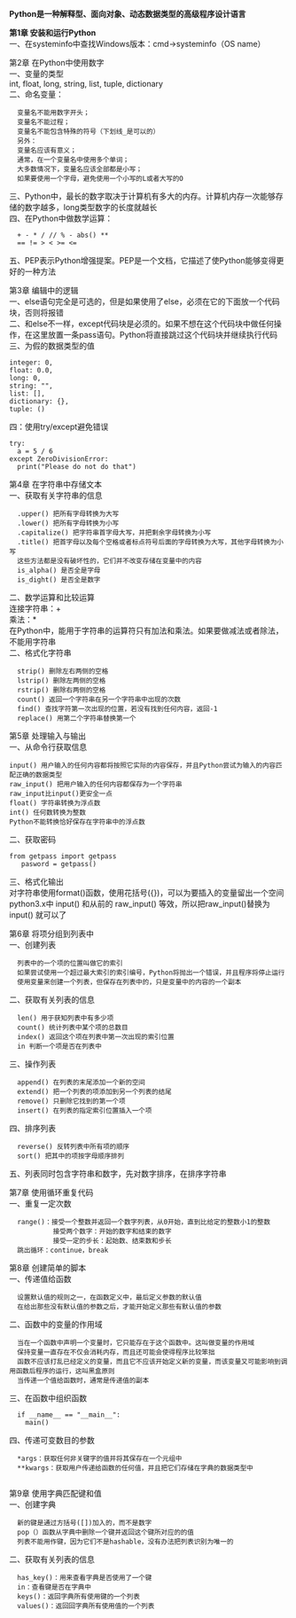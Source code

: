 **Python是一种解释型、面向对象、动态数据类型的高级程序设计语言<br>**


**第1章 安装和运行Python<br>**
一、在systeminfo中查找Windows版本：cmd→systeminfo（OS name）<br>


第2章 在Python中使用数字<br>
一、变量的类型<br>
  int, float, long, string, list, tuple, dictionary<br>
二、命名变量：<br>
```
  变量名不能用数字开头；
  变量名不能过程；
  变量名不能包含特殊的符号（下划线_是可以的）
  另外：
  变量名应该有意义；
  通常，在一个变量名中使用多个单词；
  大多数情况下，变量名应该全部都是小写；
  如果要使用一个字母，避免使用一个小写的L或者大写的O
```
三、Python中，最长的数字取决于计算机有多大的内存。计算机内存一次能够存储的数字越多，long类型数字的长度就越长<br>
四、在Python中做数学运算：<br>
```
  + - * / // % - abs() **
  == != > < >= <=
```
五、PEP表示Python增强提案。PEP是一个文档，它描述了使Python能够变得更好的一种方法<br>


第3章 编辑中的逻辑<br>
一、else语句完全是可选的，但是如果使用了else，必须在它的下面放一个代码块，否则将报错<br>
二、和else不一样，except代码块是必须的。如果不想在这个代码块中做任何操作，在这里放置一条pass语句。Python将直接跳过这个代码块并继续执行代码<br>
三、为假的数据类型的值
```
integer: 0,
float: 0.0,
long: 0,
string: "",
list: [],
dictionary: {},
tuple: ()
```
四：使用try/except避免错误<br>
```
try:
  a = 5 / 6
except ZeroDivisionError:
  print("Please do not do that")
```


第4章 在字符串中存储文本<br>
一、获取有关字符串的信息<br>
```
  .upper() 把所有字母转换为大写
  .lower() 把所有字母转换为小写
  .capitalize() 把字符串首字母大写，并把剩余字母转换为小写
  .title() 把首字母以及每个空格或者标点符号后面的字母转换为大写，其他字母转换为小写
  这些方法都是没有破坏性的，它们并不改变存储在变量中的内容
  is_alpha() 是否全是字母 
  is_dight() 是否全是数字
```
二、数学运算和比较运算<br>
  连接字符串：+<br>
  乘法：*<br>
  在Python中，能用于字符串的运算符只有加法和乘法。如果要做减法或者除法，不能用字符串<br>
二、格式化字符串<br>
```
  strip() 删除左右两侧的空格
  lstrip() 删除左两侧的空格
  rstrip() 删除右两侧的空格
  count() 返回一个字符串在另一个字符串中出现的次数
  find() 查找字符第一次出现的位置，若没有找到任何内容，返回-1
  replace() 用第二个字符串替换第一个
```
 

第5章 处理输入与输出<br>
一、从命令行获取信息<br>
```
input() 用户输入的任何内容都将按照它实际的内容保存，并且Python尝试为输入的内容匹配正确的数据类型
raw_input() 把用户输入的任何内容都保存为一个字符串 
raw_input比input()更安全一点
float() 字符串转换为浮点数
int() 任何数转换为整数
Python不能转换恰好保存在字符串中的浮点数
```
二、获取密码<br>
```
from getpass import getpass
   pasword = getpass()
```
三、格式化输出<br>
对字符串使用format()函数，使用花括号({})，可以为要插入的变量留出一个空间<br>
python3.x中 input() 和从前的 raw_input() 等效，所以把raw_input()替换为input() 就可以了<br>


第6章 将项分组到列表中<br>
一、创建列表<br>
```
  列表中的一个项的位置叫做它的索引
  如果尝试使用一个超过最大索引的索引编号，Python将抛出一个错误，并且程序将停止运行
  使用变量来创建一个列表，但保存在列表中的，只是变量中的内容的一个副本
```
二、获取有关列表的信息<br>
```
  len() 用于获知列表中有多少项
  count() 统计列表中某个项的总数目
  index() 返回这个项在列表中第一次出现的索引位置
  in 判断一个项是否在列表中
```
三、操作列表<br>
```
  append() 在列表的末尾添加一个新的空间
  extend() 把一个列表的项添加到另一个列表的结尾
  remove() 只删除它找到的第一个项
  insert() 在列表的指定索引位置插入一个项
```
四、排序列表<br>
```
  reverse() 反转列表中所有项的顺序
  sort() 把其中的项按字母顺序排列
```
五、列表同时包含字符串和数字，先对数字排序，在排序字符串

第7章 使用循环重复代码<br>
一、重复一定次数<br>
```
  range()：接受一个整数并返回一个数字列表，从0开始，直到比给定的整数小1的整数
           接受两个数字：开始的数字和结束的数字
           接受一定的步长：起始数、结束数和步长
  跳出循环：continue，break
```

第8章 创建简单的脚本<br>
一、传递值给函数<br>
```
  设置默认值的规则之一，在函数定义中，最后定义参数的默认值
  在给出那些没有默认值的参数之后，才能开始定义那些有默认值的参数
```
二、函数中的变量的作用域<br>
```
  当在一个函数中声明一个变量时，它只能存在于这个函数中。这叫做变量的作用域
  保持变量一直存在不仅会消耗内存，而且还可能会使得程序比较笨拙
  函数不应该打乱已经定义的变量，而且它不应该开始定义新的变量，而该变量又可能影响到调用函数后程序的运行，这叫黑盒原则
  当传递一个值给函数时，通常是传递值的副本
```
三、在函数中组织函数<br>
```
  if __name__ == "__main__":
    main()
```
四、传递可变数目的参数<br>
```
  *args：获取任何非关键字的值并将其保存在一个元组中
  **kwargs：获取用户传递给函数的任何值，并且把它们存储在字典的数据类型中
  
```

第9章 使用字典匹配键和值<br>
一、创建字典<br>
```
  新的键是通过方括号([])加入的，而不是数字
  pop（）函数从字典中删除一个键并返回这个键所对应的的值
  列表不能用作键，因为它们不是hashable，没有办法把列表识别为唯一的
```
二、获取有关列表的信息<br>
```
  has_key()：用来查看字典是否使用了一个键
  in：查看键是否在字典中
  keys()：返回字典所有使用键的一个列表
  values()：返回回字典所有使用值的一个列表
```
